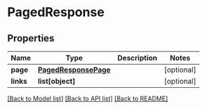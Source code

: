 # PagedResponse

## Properties
Name | Type | Description | Notes
------------ | ------------- | ------------- | -------------
**page** | [**PagedResponsePage**](PagedResponsePage.md) |  | [optional] 
**links** | **list[object]** |  | [optional] 

[[Back to Model list]](../README.md#documentation-for-models) [[Back to API list]](../README.md#documentation-for-api-endpoints) [[Back to README]](../README.md)



